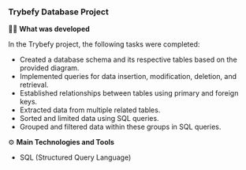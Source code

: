 ### Trybefy Database Project

👨‍💻 **What was developed**

In the Trybefy project, the following tasks were completed:

- Created a database schema and its respective tables based on the provided diagram.
- Implemented queries for data insertion, modification, deletion, and retrieval.
- Established relationships between tables using primary and foreign keys.
- Extracted data from multiple related tables.
- Sorted and limited data using SQL queries.
- Grouped and filtered data within these groups in SQL queries.

⚙️ **Main Technologies and Tools**

- SQL (Structured Query Language)
